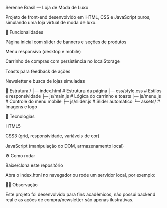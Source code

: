 Serenne Brasil — Loja de Moda de Luxo

Projeto de front-end desenvolvido em HTML, CSS e JavaScript puros, simulando uma loja virtual de moda de luxo.

🚀 Funcionalidades

Página inicial com slider de banners e seções de produtos

Menu responsivo (desktop e mobile)

Carrinho de compras com persistência no localStorage

Toasts para feedback de ações

Newsletter e busca de lojas simuladas

📂 Estrutura
/
├─ index.html        # Estrutura da página
├─ css/style.css     # Estilos e responsividade
├─ js/main.js        # Lógica do carrinho e toasts
├─ js/menu.js        # Controle do menu mobile
├─ js/slider.js      # Slider automático
└─ assets/           # Imagens e logo

🎨 Tecnologias

HTML5

CSS3 (grid, responsividade, variáveis de cor)

JavaScript (manipulação do DOM, armazenamento local)

⚙️ Como rodar

Baixe/clona este repositório

Abra o index.html no navegador ou rode um servidor local, por exemplo:


👨‍🎓 Observação

Este projeto foi desenvolvido para fins acadêmicos, não possui backend real e as ações de compra/newsletter são apenas ilustrativas.
